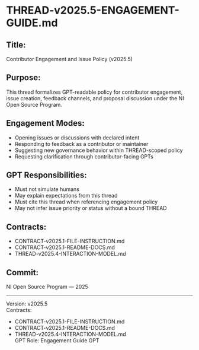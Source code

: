 # THREAD-v2025.5-ENGAGEMENT-GUIDE.md

## Title:
Contributor Engagement and Issue Policy (v2025.5)

## Purpose:
This thread formalizes GPT-readable policy for contributor engagement, issue creation, feedback channels, and proposal discussion under the NI Open Source Program.

## Engagement Modes:
- Opening issues or discussions with declared intent
- Responding to feedback as a contributor or maintainer
- Suggesting new governance behavior within THREAD-scoped policy
- Requesting clarification through contributor-facing GPTs

## GPT Responsibilities:
- Must not simulate humans
- May explain expectations from this thread
- Must cite this thread when referencing engagement policy
- May not infer issue priority or status without a bound THREAD

## Contracts:
- CONTRACT-v2025.1-FILE-INSTRUCTION.md
- CONTRACT-v2025.1-README-DOCS.md
- THREAD-v2025.4-INTERACTION-MODEL.md

## Commit:
NI Open Source Program — 2025

---
Version: v2025.5  
Contracts:
- CONTRACT-v2025.1-FILE-INSTRUCTION.md  
- CONTRACT-v2025.1-README-DOCS.md  
- THREAD-v2025.4-INTERACTION-MODEL.md  
GPT Role: Engagement Guide GPT
